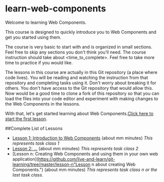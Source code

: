 # learn-web-components

Welcome to learning Web Components.

This course is designed to quickly introduce you to Web Components and get you started using them.

The course is very basic to start with and is organized in small sections. Feel free to skip any sections you don't think you'll need. The course instruction should take about <time_to_complete>. Feel free to take more time to practice if you would like.

The lessons in this course are actually in this Git repository (a place where code lives). You will be reading and watching the instruction from that repository and completing tasks using it. Don't worry about breaking it for others. You don't have access to the Git repository that would allow this. Now would be a good time to clone a fork of this repository so that you can load the files into your code editor and experiment with making changes to the Web Components in the lessons.

With that, let's get started learning about Web Components.[Click here to start the first lesson](https://github.com/live-and-learn/learn-web-components/tree/master/lesson-1 "Lesson 1 about Web Components and an introduction to native Web Components.").

##Complete List of Lessons
* [Lesson 1: Introduction to Web Components](https://github.com/live-and-learn/learn-web-components/tree/master/lesson-1 "Lesson 1 about Web Components and an introduction to native Web Components.") (about mm minutes) *This represents task class 1*
* [Lesson 2: ...](https://github.com/live-and-learn/learn-web-components/tree/master/lesson-2 "Lesson 2 about ...") (about mm minutes) *This represents task class 2*
* [Lesson n: Creating Web Components and using them in your own web application](https://github.com/live-and-learn/git-learning/tree/master/lesson-n"Lesson n about creating Web Components.") (about mm minutes) *This represents task class n or the last task class.*